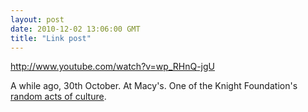 ```yaml
---
layout: post
date: 2010-12-02 13:06:00 GMT
title: "Link post"
---
```

<http://www.youtube.com/watch?v=wp_RHnQ-jgU>

A while ago, 30th October.  At Macy's.  One of the Knight Foundation's [random acts of culture](http://www.randomactsofculture.org/).